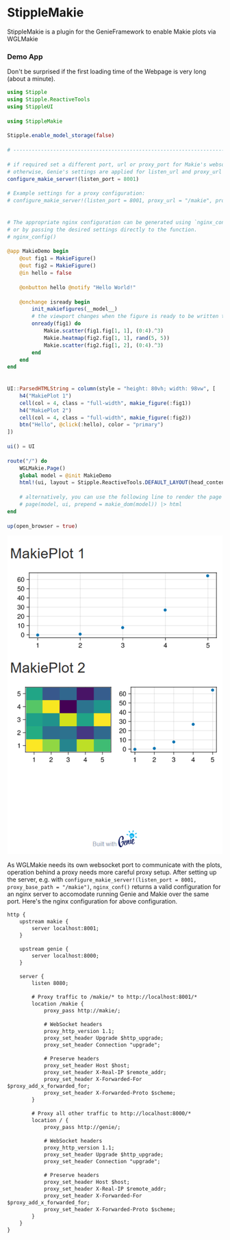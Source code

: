 # StippleMakie

StippleMakie is a plugin for the GenieFramework to enable Makie plots via WGLMakie


### Demo App
Don't be surprised if the first loading time of the Webpage is very long (about a minute).
```julia
using Stipple
using Stipple.ReactiveTools
using StippleUI

using StippleMakie

Stipple.enable_model_storage(false)

# ------------------------------------------------------------------------------------------------

# if required set a different port, url or proxy_port for Makie's websocket communication, e.g.
# otherwise, Genie's settings are applied for listen_url and proxy_url and Makie's (Bonito's) settings are applied for the ports
configure_makie_server!(listen_port = 8001)

# Example settings for a proxy configuration:
# configure_makie_server!(listen_port = 8001, proxy_url = "/makie", proxy_port = 8080)


# The appropriate nginx configuration can be generated using `nginx_config()` either after setting the configuration
# or by passing the desired settings directly to the function.
# nginx_config()

@app MakieDemo begin
    @out fig1 = MakieFigure()
    @out fig2 = MakieFigure()
    @in hello = false

    @onbutton hello @notify "Hello World!"

    @onchange isready begin
        init_makiefigures(__model__)
        # the viewport changes when the figure is ready to be written to
        onready(fig1) do
            Makie.scatter(fig1.fig[1, 1], (0:4).^3)
            Makie.heatmap(fig2.fig[1, 1], rand(5, 5))
            Makie.scatter(fig2.fig[1, 2], (0:4).^3)
        end
    end
end


UI::ParsedHTMLString = column(style = "height: 80vh; width: 98vw", [
    h4("MakiePlot 1")
    cell(col = 4, class = "full-width", makie_figure(:fig1))
    h4("MakiePlot 2")
    cell(col = 4, class = "full-width", makie_figure(:fig2))
    btn("Hello", @click(:hello), color = "primary")
])

ui() = UI

route("/") do
    WGLMakie.Page()
    global model = @init MakieDemo    
    html!(ui, layout = Stipple.ReactiveTools.DEFAULT_LAYOUT(head_content = [makie_dom(model)]), model = model, context = @__MODULE__)

    # alternatively, you can use the following line to render the page without the default layout
    # page(model, ui, prepend = makie_dom(model)) |> html
end

up(open_browser = true)
```
![Form](docs/demoapp.png)

As WGLMakie needs its own websocket port to communicate with the plots, operation behind a proxy needs more careful proxy setup.
After setting up the server, e.g. with `configure_makie_server!(listen_port = 8001, proxy_base_path = "/makie")`, `nginx_conf()` returns a valid
configuration for an nginx server to accomodate running Genie and Makie over the same port.
Here's the nginx configuration for above configuration.

```
http {
    upstream makie {
        server localhost:8001;
    }

    upstream genie {
        server localhost:8000;
    }

    server {
        listen 8080;

        # Proxy traffic to /makie/* to http://localhost:8001/*
        location /makie {
            proxy_pass http://makie/;
            
            # WebSocket headers
            proxy_http_version 1.1;
            proxy_set_header Upgrade $http_upgrade;
            proxy_set_header Connection "upgrade";
            
            # Preserve headers
            proxy_set_header Host $host;
            proxy_set_header X-Real-IP $remote_addr;
            proxy_set_header X-Forwarded-For $proxy_add_x_forwarded_for;
            proxy_set_header X-Forwarded-Proto $scheme;
        }

        # Proxy all other traffic to http://localhost:8000/*
        location / {
            proxy_pass http://genie/;

            # WebSocket headers
            proxy_http_version 1.1;
            proxy_set_header Upgrade $http_upgrade;
            proxy_set_header Connection "upgrade";
            
            # Preserve headers
            proxy_set_header Host $host;
            proxy_set_header X-Real-IP $remote_addr;
            proxy_set_header X-Forwarded-For $proxy_add_x_forwarded_for;
            proxy_set_header X-Forwarded-Proto $scheme;
        }
    }
}
```
